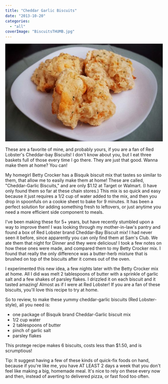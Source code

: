 ```yaml
---
title: "Cheddar Garlic Biscuits"
date: "2013-10-20"
categories: 
  - "all"
coverImage: "BiscuitsTHUMB.jpg"
---
```


![cheddar-bay biscuits, red lobster biscuits, betty crocker biscuits, easy biscuits](images/Biscuits.jpg)

These are a favorite of mine, and probably yours, if you are a fan of Red Lobster's Cheddar-bay Biscuits! I don't know about you, but I eat three baskets full of those every time I go there. They are just that good. Wanna make them at home? You can!

My homegirl Betty Crocker has a Bisquik biscuit mix that tastes so similar to them, that allow me to easily make them at home! These are called, "Cheddar-Garlic Biscuits," and are only $1.12 at Target or Walmart. (I have only found them so far at these chain stores.) This mix is so quick and easy because it just requires a 1/2 cup of water added to the mix, and then you drop in spoonfuls on a cookie sheet to bake for 9 minutes. It has been a perfect solution for adding something fresh to leftovers, or just anytime you need a more efficient side component to meals.

I've been making these for 5+ years, but have recently stumbled upon a way to improve them! I was looking through my mother-in-law's pantry and found a box of Red Lobster brand Cheddar-Bay Biscuit mix! I had never seen it before, since apparently you can only find them at Sam's Club. We ate them that night for Dinner and they were delicious! I took a few notes on how these ones were made, and compared them to my Betty Crocker mix. I found that really the only difference was a butter-herb mixture that is brushed on top of the biscuits after it comes out of the oven.

I experimented this new idea, a few nights later with the Betty Crocker mix at home. All I did was melt 2 tablespoons of butter with a sprinkle of garlic salt and a few shakes of parsley flakes. I drizzled it on each biscuit and it tasted amazing! Almost as if I were at Red Lobster! If you are a fan of these biscuits, you'll love this recipe to try at home.

So to review, to make these yummy cheddar-garlic biscuits (Red Lobster-style), all you need is:

- one package of Bisquik brand Cheddar-Garlic biscuit mix
- 1/2 cup water
- 2 tablespoons of butter
- pinch of garlic salt
- parsley flakes

This protege recipe makes 6 biscuits, costs less than $1.50, and is scrumptious!

Tip: It suggest having a few of these kinds of quick-fix foods on hand, because if you're like me, you have AT LEAST 2 days a week that you don't feel like making a big, homemade meal. It's nice to rely on these every now and then, instead of averting to delivered pizza, or fast food too often.

